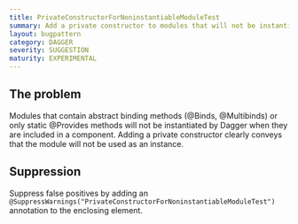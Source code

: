 ```yaml
---
title: PrivateConstructorForNoninstantiableModuleTest
summary: Add a private constructor to modules that will not be instantiated by Dagger.
layout: bugpattern
category: DAGGER
severity: SUGGESTION
maturity: EXPERIMENTAL
---
```


<!--
*** AUTO-GENERATED, DO NOT MODIFY ***
To make changes, edit the @BugPattern annotation or the explanation in docs/bugpattern.
-->

## The problem
Modules that contain abstract binding methods (@Binds, @Multibinds) or only static @Provides methods will not be instantiated by Dagger when they are included in a component.  Adding a private constructor clearly conveys that the module will not be used as an instance.

## Suppression
Suppress false positives by adding an `@SuppressWarnings("PrivateConstructorForNoninstantiableModuleTest")` annotation to the enclosing element.
